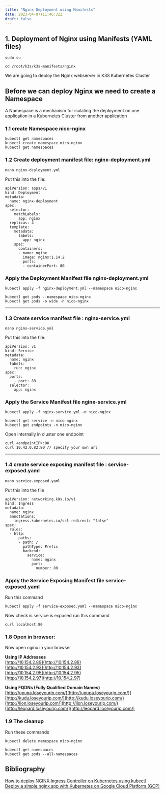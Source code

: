 ```yaml
---
title: "Nginx Deployment using Manifests"
date: 2023-04-07T11:46:32Z
draft: false
---
```

## 1. Deployment of Nginx using Manifests (YAML files)

```
sudo su -

cd /root/k3s/k3s-manifests/nginx
```

We are going to deploy the Nginx webserver in K3S Kubernetes Cluster
## Before we can deploy Nginx we need to create a Namespace
A Namespace is a mechanism for isolating the deployment on one application in a Kubernetes Cluster from another application

### 1.1 create Namespace nico-nginx
```
kubectl get namespaces
kubectl create namespace nico-nginx
kubectl get namespaces
```


### 1.2 Create deployment manifest file: nginx-deployment.yml
```
nano nginx-deployment.yml
```
Put this into the file:
```
apiVersion: apps/v1
kind: Deployment
metadata:
  name: nginx-deployment
spec:
  selector:
    matchLabels:
      app: nginx
  replicas: 4
  template:
    metadata:
      labels:
        app: nginx
    spec:
      containers:
      - name: nginx
        image: nginx:1.14.2
        ports:
        - containerPort: 80
```
### Apply the Deployment Manifest file nginx-deployment.yml
```
kubectl apply -f nginx-deployment.yml --namespace nico-nginx

kubectl get pods --namespace nico-nginx
kubectl get pods -o wide -n nico-nginx

```


---

### 1.3 Create service manifest file : nginx-service.yml
```
nano nginx-service.yml

```

Put this into the file:
```
apiVersion: v1
kind: Service
metadata:
  name: nginx
  labels:
    run: nginx
spec:
  ports:
    - port: 80
  selector:
    app: nginx
```
### Apply the Service Manifest file nginx-service.yml
```
kubectl apply -f nginx-service.yml -n nico-nginx

kubectl get service -n nico-nginx
kubectl get endpoints -n nico-nginx
```

Open internally in cluster one endpoint
```
curl <endpointIP>:80
curl 10.42.0.82:80 // specify your own url
```


---

### 1.4 create service exposing manifest file : service-exposed.yaml
```
nano service-exposed.yaml
```
Put this into the file
```
apiVersion: networking.k8s.io/v1
kind: Ingress
metadata:
  name: nginx
  annotations:
    ingress.kubernetes.io/ssl-redirect: "false"
spec:
  rules:
  - http:
      paths:
      - path: /
        pathType: Prefix
        backend:
          service:
            name: nginx
            port:
              number: 80
```

### Apply the Service Exposing Manifest file service-exposed.yaml
Run this command

```
kubectl apply -f service-exposed.yaml --namespace nico-nginx
```

Now check is service is exposed run this command
```
curl localhost:80
```

### 1.8 Open in browser:

Now open nginx in your browser

**Using IP Addresses** \
[http://10.154.2.89](http://10.154.2.89) \
[http://10.154.2.93](http://10.154.2.93) \
[http://10.154.2.95](http://10.154.2.95) \
[http://10.154.2.97](http://10.154.2.97) 

**Using FQDNs (Fully Qualified Domain Names)** \
[http://upupa.loseyourip.com/](http://upupa.loseyourip.com/)] \
[http://kudu.loseyourip.com/](http://kudu.loseyourip.com/) \
[http://lion.loseyourip.com/](http://lion.loseyourip.com/) \
[http://leopard.loseyourip.com/](http://leopard.loseyourip.com/)

### 1.9 The cleanup

Run these commands
```
kubectl delete namespace nico-nginx

kubectl get namespaces
kubectl get pods --all-namespaces
```


## Bibliography
[How to deploy NGINX Ingress Controller on Kubernetes using kubectl](https://platform9.com/learn/v1.0/tutorials/nginix-controller-via-yaml) \
[Deploy a simple nginx app with Kubernetes on Google Cloud Platform (GCP)](https://medium.com/@mremreozan/deploy-a-nginx-server-with-kubernetes-on-google-cloud-platform-gcp-e906b110dcb6)
